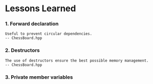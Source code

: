 # Lessons Learned

### 1. Forward declaration
    Useful to prevent circular dependencies.
    -- ChessBoard.hpp
### 2. Destructors
    The use of destructors ensure the best possible memory management.
    -- ChessBoard.hpp
### 3. Private member variables
